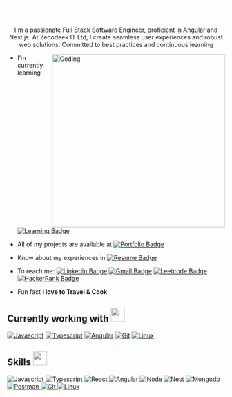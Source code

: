 <h1 align="center" style="color : white">Hi, I'm Nahid Hossain</h1>
<p align="center">I'm a passionate Full Stack Software Engineer, proficient in Angular and Nest.js. At Zecodeek IT Ltd, I create seamless user experiences and robust web solutions. Committed to best practices and continuous learning</p>
<img align="right" alt="Coding" width="400" src="https://cdn.dribbble.com/users/1162077/screenshots/3848914/programmer.gif" />

- I’m currently learning [![Learning Badge](https://img.shields.io/badge/-Nest-black?style=flat-square&logo=NestJs&logoColor=red)](https://nestjs.com/) 
  
- All of my projects are available at [![Portfolio Badge](https://img.shields.io/badge/-Portfolio-243c54?style=flat-square)](https://nahid-v2.netlify.app/)

- Know about my experiences in [![Resume Badge](https://img.shields.io/badge/-Resume-3ce3b4?style=flat-square)](https://drive.google.com/drive/folders/1VSDfmrqOLy_p6cgsFoXy-xe7Tt3Cl5K8?usp=sharing)

- To reach me: [![Linkedin Badge](https://img.shields.io/badge/LinkedIn-0077B5?style=flat-square&logo=linkedin&logoColor=white)](https://www.linkedin.com/in/nahid-hossain-66433919b/) 
[![Gmail Badge](https://img.shields.io/badge/-Gmail-c14438?style=flat-square&logo=Gmail&logoColor=white&link=mailto:nahidhossain1184@gmail.com)](mailto:nahidhossain1184@gmail.com)
[![Leetcode Badge](https://img.shields.io/badge/-LeetCode-FFA116?style=flat-square&logo=LeetCode&logoColor=black)](https://leetcode.com/nahidhossain1184/)
[![HackerRank Badge](https://img.shields.io/badge/-Hackerrank-2EC866?style=flat-square&logo=HackerRank&logoColor=white)](https://www.hackerrank.com/profile/nahidhossain1184)

- Fun fact **I love to Travel & Cook**

<h2> Currently working with <img src = "https://media2.giphy.com/media/QssGEmpkyEOhBCb7e1/giphy.gif?cid=ecf05e47a0n3gi1bfqntqmob8g9aid1oyj2wr3ds3mg700bl&rid=giphy.gif" width = 32px> </h2>
<a href="https://developer.mozilla.org/en-US/docs/Web/JavaScript" target="_blank"><img alt="Javascript" src="https://img.shields.io/badge/JavaScript-323330?style=flat-square&logo=javascript&logoColor=F7DF1E"></a>
<a href="https://www.typescriptlang.org/" target="_blank"><img alt="Typescript" src="https://img.shields.io/badge/TypeScript-007ACC?style=flat-square&logo=typescript&logoColor=white"></a>
<a href="https://angular.io/" target="_blank"><img alt="Angular" src="https://img.shields.io/badge/Angular-DD0031?style=flat-square&logo=angular&logoColor=white"></a>
<a href="https://git-scm.com/" target="_blank"><img alt="Git" src="https://img.shields.io/badge/Git-ef5b25?style=flat-square&logo=git&logoColor=black"></a>
<a href="https://www.linux.org/" target="_blank"><img alt="Linux" src="https://img.shields.io/badge/Linux-FCC624?style=flat-square&logo=linux&logoColor=black"></a>

<h2> Skills <img src = "https://media2.giphy.com/media/QssGEmpkyEOhBCb7e1/giphy.gif?cid=ecf05e47a0n3gi1bfqntqmob8g9aid1oyj2wr3ds3mg700bl&rid=giphy.gif" width = 32px> </h2>
<a href="https://developer.mozilla.org/en-US/docs/Web/JavaScript" target="_blank"> 
    <img alt="Javascript" src="https://img.shields.io/badge/JavaScript-323330?style=flat-square&logo=javascript&logoColor=F7DF1E">
  </a>
<a href="https://www.typescriptlang.org/" target="_blank"> 
    <img alt="Typescript" src="https://img.shields.io/badge/TypeScript-007ACC?style=flat-square&logo=typescript&logoColor=white">
  </a>
<a href="https://react.dev/reference/react" target="_blank"> 
    <img alt="React" src="https://img.shields.io/badge/React-20232A?style=flat-square&logo=react&logoColor=61DAFB">
  </a>
<a href="https://angular.io/" target="_blank"> 
    <img alt="Angular" src="https://img.shields.io/badge/Angular-DD0031?style=flat-square&logo=angular&logoColor=white">
  </a>
<a href="https://nodejs.org/en/" target="_blank"> 
    <img alt="Node" src="https://img.shields.io/badge/Node.js-43853D?style=flat-square&logo=node.js&logoColor=white">
  </a>
<a href="https://nestjs.com/" target="_blank">
    <img alt="Nest" src="https://img.shields.io/badge/-Nest-black?style=flat-square&logo=NestJs&logoColor=red">
  </a>
<a href="https://www.mongodb.com/" target="_blank">
    <img alt="Mongodb" src="https://img.shields.io/badge/MongoDB-4EA94B?style=flat-square&logo=mongodb&logoColor=white">
  </a>
<a href="https://www.postman.com/" target="_blank">
    <img alt="Postman" src="https://img.shields.io/badge/-Postman-ef5b25?style=flat-square&logo=postman&logoColor=white">
  </a>
<a href="https://git-scm.com/" target="_blank">
    <img alt="Git" src="https://img.shields.io/badge/Git-ef5b25?style=flat-square&logo=git&logoColor=black">
  </a>
<a href="https://www.linux.org/" target="_blank">
    <img alt="Linux" src="https://img.shields.io/badge/Linux-FCC624?style=flat-square&logo=linux&logoColor=black">
  </a>



